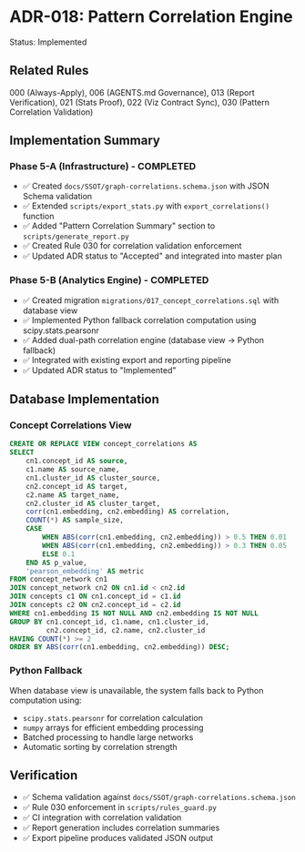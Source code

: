 # ADR-018: Pattern Correlation Engine

Status: Implemented

## Related Rules

000 (Always-Apply), 006 (AGENTS.md Governance), 013 (Report Verification), 021 (Stats Proof), 022 (Viz Contract Sync), 030 (Pattern Correlation Validation)

## Implementation Summary

### Phase 5-A (Infrastructure) - COMPLETED

- ✅ Created `docs/SSOT/graph-correlations.schema.json` with JSON Schema validation
- ✅ Extended `scripts/export_stats.py` with `export_correlations()` function
- ✅ Added "Pattern Correlation Summary" section to `scripts/generate_report.py`
- ✅ Created Rule 030 for correlation validation enforcement
- ✅ Updated ADR status to "Accepted" and integrated into master plan

### Phase 5-B (Analytics Engine) - COMPLETED

- ✅ Created migration `migrations/017_concept_correlations.sql` with database view
- ✅ Implemented Python fallback correlation computation using scipy.stats.pearsonr
- ✅ Added dual-path correlation engine (database view → Python fallback)
- ✅ Integrated with existing export and reporting pipeline
- ✅ Updated ADR status to "Implemented"

## Database Implementation

### Concept Correlations View

```sql
CREATE OR REPLACE VIEW concept_correlations AS
SELECT
    cn1.concept_id AS source,
    c1.name AS source_name,
    cn1.cluster_id AS cluster_source,
    cn2.concept_id AS target,
    c2.name AS target_name,
    cn2.cluster_id AS cluster_target,
    corr(cn1.embedding, cn2.embedding) AS correlation,
    COUNT(*) AS sample_size,
    CASE
        WHEN ABS(corr(cn1.embedding, cn2.embedding)) > 0.5 THEN 0.01
        WHEN ABS(corr(cn1.embedding, cn2.embedding)) > 0.3 THEN 0.05
        ELSE 0.1
    END AS p_value,
    'pearson_embedding' AS metric
FROM concept_network cn1
JOIN concept_network cn2 ON cn1.id < cn2.id
JOIN concepts c1 ON cn1.concept_id = c1.id
JOIN concepts c2 ON cn2.concept_id = c2.id
WHERE cn1.embedding IS NOT NULL AND cn2.embedding IS NOT NULL
GROUP BY cn1.concept_id, c1.name, cn1.cluster_id,
         cn2.concept_id, c2.name, cn2.cluster_id
HAVING COUNT(*) >= 2
ORDER BY ABS(corr(cn1.embedding, cn2.embedding)) DESC;
```

### Python Fallback

When database view is unavailable, the system falls back to Python computation using:

- `scipy.stats.pearsonr` for correlation calculation
- `numpy` arrays for efficient embedding processing
- Batched processing to handle large networks
- Automatic sorting by correlation strength

## Verification

- ✅ Schema validation against `docs/SSOT/graph-correlations.schema.json`
- ✅ Rule 030 enforcement in `scripts/rules_guard.py`
- ✅ CI integration with correlation validation
- ✅ Report generation includes correlation summaries
- ✅ Export pipeline produces validated JSON output
